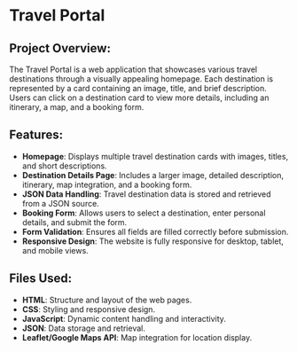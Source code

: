 # Travel Portal

## Project Overview:
The Travel Portal is a web application that showcases various travel destinations through a visually appealing homepage. Each destination is represented by a card containing an image, title, and brief description. Users can click on a destination card to view more details, including an itinerary, a map, and a booking form.

## Features:
- **Homepage**: Displays multiple travel destination cards with images, titles, and short descriptions.
- **Destination Details Page**: Includes a larger image, detailed description, itinerary, map integration, and a booking form.
- **JSON Data Handling**: Travel destination data is stored and retrieved from a JSON source.
- **Booking Form**: Allows users to select a destination, enter personal details, and submit the form.
- **Form Validation**: Ensures all fields are filled correctly before submission.
- **Responsive Design**: The website is fully responsive for desktop, tablet, and mobile views.

## Files Used:
- **HTML**: Structure and layout of the web pages.
- **CSS**: Styling and responsive design.
- **JavaScript**: Dynamic content handling and interactivity.
- **JSON**: Data storage and retrieval.
- **Leaflet/Google Maps API**: Map integration for location display.